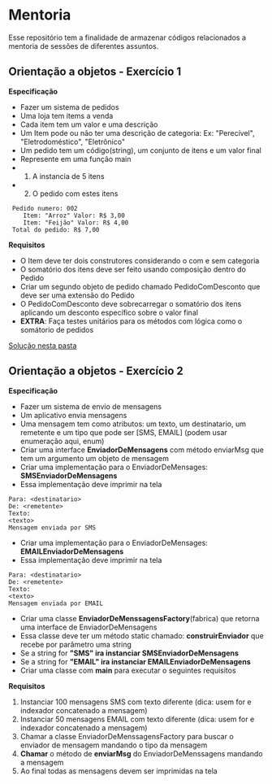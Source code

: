 # Mentoria

Esse repositório tem a finalidade de armazenar códigos relacionados a mentoria de sessões de diferentes assuntos.

## Orientação a objetos - Exercício 1

**Especificação**
   - Fazer um sistema de pedidos 
   - Uma loja tem items a venda
   - Cada item tem um valor e uma descrição
   - Um Item pode ou não ter uma descrição de categoria: Ex: "Perecível", "Eletrodoméstico", "Eletrônico"
   - Um pedido tem um código(string), um conjunto de itens e um valor final
   - Represente em uma função main
   - 1) A instancia de 5 itens
   - 2) O pedido com estes itens
   ```
    Pedido numero: 002
       Item: "Arroz" Valor: R$ 3,00
       Item: "Feijão" Valor: R$ 4,00
    Total do pedido: R$ 7,00
   ```
**Requisitos**

   - O Item deve ter dois construtores considerando o com e sem categoria
   - O somatório dos itens deve ser feito usando composição dentro do Pedido
   - Criar um segundo objeto de pedido chamado PedidoComDesconto que deve ser uma extensão do Pedido
   - O PedidoComDesconto deve sobrecarregar o somatório dos itens aplicando um desconto específico sobre o valor final
   - **EXTRA**: Faça testes unitários para os métodos com lógica como o somátorio de pedidos

[Solução nesta pasta](https://github.com/ldiasrs/mentoria/tree/master/orientacao_objetos/src/main/java/com/thoughtworks/orientacaoobjetos)

## Orientação a objetos - Exercício 2
**Especificação**
   - Fazer um sistema de envio de mensagens
   - Um aplicativo envia mensagens
   - Uma mensagem tem como atributos: um texto, um destinatario, um remetente e um tipo que pode ser [SMS, EMAIL] (podem usar enumeração aqui, enum)
   - Criar uma interface **EnviadorDeMensagens** com método enviarMsg que tem um argumento um objeto de mensagem
   - Criar uma implementação para o EnviadorDeMensages: **SMSEnviadorDeMensagens**
   - Essa implementação deve imprimir na tela
   
    Para: <destinatario>
    De: <remetente>
    Texto:
    <texto>
    Mensagem enviada por SMS
    
   - Criar uma implementação para o EnviadorDeMensages: **EMAILEnviadorDeMensagens**
   - Essa implementação deve imprimir na tela
   
    Para: <destinatario>
    De: <remetente>
    Texto:
    <texto>
    Mensagem enviada por EMAIL
    
   - Criar uma classe **EnviadorDeMenssagensFactory**(fabrica) que retorna uma interface de EnviadorDeMensagens
   - Essa classe deve ter um método static chamado: **construirEnviador** que recebe por parâmetro uma string
   - Se a string for **"SMS" ira instanciar SMSEnviadorDeMensagens**
   - Se a string for **"EMAIL" ira instanciar EMAILEnviadorDeMensagens**
   - Criar uma classe com **main** para executar o seguintes requisitos
   
 **Requisitos**
 
   1) Instanciar 100 mensagens SMS com texto diferente (dica: usem for e indexador concatenado a mensagem)
   2) Instanciar 50 mensagens EMAIL com texto diferente (dica: usem for e indexador concatenado a mensagem)
   3) Chamar a classe EnviadorDeMenssagensFactory para buscar o enviador de mensagem mandando o tipo da mensagem
   4) **Chamar** o método de **enviarMsg** do EnviadorDeMenssagens mandando a mensagem
   5) Ao final todas as mensagens devem ser imprimidas na tela
   
